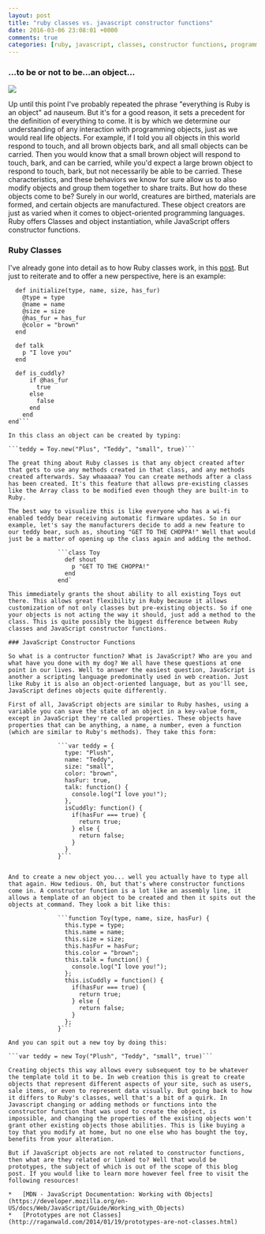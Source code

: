 ```yaml
---
layout: post
title: "ruby classes vs. javascript constructor functions"
date: 2016-03-06 23:08:01 +0000
comments: true
categories: [ruby, javascript, classes, constructor functions, programming, coding]
---
```


### ...to be or not to be...an object...

![](../imgs/javascript-blog/HamletSkullHCSealous.jpg)

Up until this point I've probably repeated the phrase "everything is Ruby is an object" ad nauseum. But it's for a good reason, it sets a precedent for the definition of everything to come. It is by which we determine our understanding of any interaction with programming objects, just as we would real life objects. For example, if I told you all objects in this world respond to touch, and all brown objects bark, and all small objects can be carried. Then you would know that a small brown object will respond to touch, bark, and can be carried, while you'd expect a large brown object to respond to touch, bark, but not necessarily be able to be carried. These characteristics, and these behaviors we know for sure allow us to also modify objects and group them together to share traits. But how do these objects come to be? Surely in our world, creatures are birthed, materials are formed, and certain objects are manufactured. These object creators are just as varied when it comes to object-oriented programming languages. Ruby offers Classes and object instantiation, while JavaScript offers constructor functions.

### Ruby Classes

I've already gone into detail as to how Ruby classes work, in this [post](ruby-classes.html). But just to reiterate and to offer a new perspective, here is an example:

 ```class Toy 
   def initialize(type, name, size, has_fur) 
     @type = type 
     @name = name 
     @size = size 
     @has_fur = has_fur 
     @color = "brown" 
   end 

   def talk 
     p "I love you" 
   end 

   def is_cuddly? 
	   if @has_fur 
	     true 
	   else 
	     false 
	   end 
	 end 
end```

In this class an object can be created by typing:

 ```teddy = Toy.new("Plus", "Teddy", "small", true)```

The great thing about Ruby classes is that any object created after that gets to use any methods created in that class, and any methods created afterwards. Say whaaaaa? You can create methods after a class has been created. It's this feature that allows pre-existing classes like the Array class to be modified even though they are built-in to Ruby.

The best way to visualize this is like everyone who has a wi-fi enabled teddy bear receiving automatic firmware updates. So in our example, let's say the manufacturers decide to add a new feature to our teddy bear, such as, shouting "GET TO THE CHOPPA!" Well that would just be a matter of opening up the class again and adding the method.

               ```class Toy
                 def shout
                   p "GET TO THE CHOPPA!"
                 end
               end`
               
This immediately grants the shout ability to all existing Toys out there. This allows great flexibility in Ruby because it allows customization of not only classes but pre-existing objects. So if one your objects is not acting the way it should, just add a method to the class. This is quite possibly the biggest difference between Ruby classes and JavaScript constructor functions.

### JavaScript Constructor Functions

So what is a contructor function? What is JavaScript? Who are you and what have you done with my dog? We all have these questions at one point in our lives. Well to answer the easiest question, JavaScript is another a scripting language predominatly used in web creation. Just like Ruby it is also an object-oriented language, but as you'll see, JavaScript defines objects quite differently.

First of all, JavaScript objects are similar to Ruby hashes, using a variable you can save the state of an object in a key-value form, except in JavaScript they're called properties. These objects have properties that can be anything, a name, a number, even a function (which are similar to Ruby's methods). They take this form:

               ```var teddy = {
                 type: "Plush",
                 name: "Teddy",
                 size: "small",
                 color: "brown",
                 hasFur: true,
                 talk: function() {
                   console.log("I love you!");
                 },
                 isCuddly: function() {
                   if(hasFur === true) {
                     return true;
                   } else {
                     return false;
                   }
                 }
               }```
               

And to create a new object you... well you actually have to type all that again. How tedious. Oh, but that's where constructor functions come in. A constructor function is a lot like an assembly line, it allows a template of an object to be created and then it spits out the objects at command. They look a bit like this:  
           `
               ```function Toy(type, name, size, hasFur) {
                 this.type = type;
                 this.name = name;
                 this.size = size;
                 this.hasFur = hasFur;
                 this.color = "brown";
                 this.talk = function() {
                   console.log("I love you!");
                 };
                 this.isCuddly = function() {
                   if(hasFur === true) {
                     return true;
                   } else {
                     return false;
                   }
                 };
               }```

And you can spit out a new toy by doing this:

```var teddy = new Toy("Plush", "Teddy", "small", true)```

Creating objects this way allows every subsequent toy to be whatever the template told it to be. In web creation this is great to create objects that represent different aspects of your site, such as users, sale items, or even to represent data visually. But going back to how it differs to Ruby's classes, well that's a bit of a quirk. In Javascript changing or adding methods or functions into the constructor function that was used to create the object, is impossible, and changing the properties of the existing objects won't grant other existing objects those abilities. This is like buying a toy that you modify at home, but no one else who has bought the toy, benefits from your alteration.

But if JavaScript objects are not related to constructor functions, then what are they related or linked to? Well that would be prototypes, the subject of which is out of the scope of this blog post. If you would like to learn more however feel free to visit the following resources!

*   [MDN - JavaScript Documentation: Working with Objects](https://developer.mozilla.org/en-US/docs/Web/JavaScript/Guide/Working_with_Objects)
*   [Prototypes are not Classes](http://raganwald.com/2014/01/19/prototypes-are-not-classes.html)
